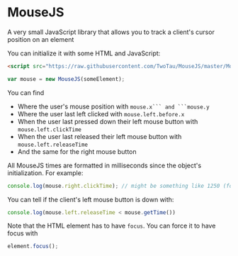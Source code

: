 # MouseJS
A very small JavaScript library that allows you to track a client's cursor position on an element

You can initialize it with some HTML and JavaScript:
```html
<script src="https://raw.githubusercontent.com/TwoTau/MouseJS/master/Mouse.js"></script>
```
```javascript
var mouse = new MouseJS(someElement);
```
You can find
* Where the user's mouse position with `mouse.x``` and ```mouse.y`
* Where the user last left clicked with `mouse.left.before.x`
* When the user last pressed down their left mouse button with `mouse.left.clickTime`
* When the user last released their left mouse button with `mouse.left.releaseTime`
* And the same for the right mouse button

All MouseJS times are formatted in milliseconds since the object's initialization. For example:
```js
console.log(mouse.right.clickTime); // might be something like 1250 (for 1.25 seconds)
```

You can tell if the client's left mouse button is down with:
```js
console.log(mouse.left.releaseTime < mouse.getTime())
```

Note that the HTML element has to have `focus`. You can force it to have focus with
```js
element.focus();
```
